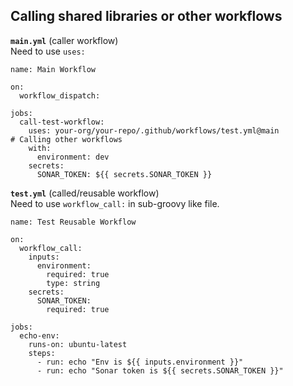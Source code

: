 ## Calling shared libraries or other workflows

**`main.yml`** (caller workflow)\
Need to use `uses:`
```
name: Main Workflow

on:
  workflow_dispatch:

jobs:
  call-test-workflow:
    uses: your-org/your-repo/.github/workflows/test.yml@main                # Calling other workflows
    with:
      environment: dev
    secrets:
      SONAR_TOKEN: ${{ secrets.SONAR_TOKEN }}
```
**`test.yml`** (called/reusable workflow)\
Need to use `workflow_call:` in sub-groovy like file.
```
name: Test Reusable Workflow

on:
  workflow_call:
    inputs:
      environment:
        required: true
        type: string
    secrets:
      SONAR_TOKEN:
        required: true

jobs:
  echo-env:
    runs-on: ubuntu-latest
    steps:
      - run: echo "Env is ${{ inputs.environment }}"
      - run: echo "Sonar token is ${{ secrets.SONAR_TOKEN }}"
```
